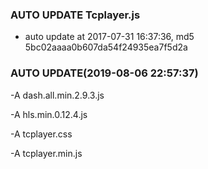 ### AUTO UPDATE Tcplayer.js

- auto update at 2017-07-31 16:37:36, md5 5bc02aaaa0b607da54f24935ea7f5d2a

### AUTO UPDATE(2019-08-06 22:57:37)

-A  dash.all.min.2.9.3.js

-A  hls.min.0.12.4.js

-A  tcplayer.css

-A  tcplayer.min.js

